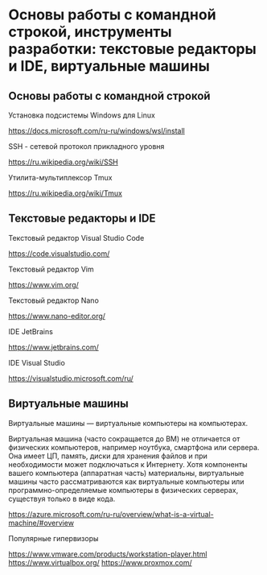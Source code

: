 # Основы работы с командной строкой, инструменты разработки: текстовые редакторы и IDE, виртуальные машины

## Основы работы с командной строкой

Установка подсистемы Windows для Linux

  https://docs.microsoft.com/ru-ru/windows/wsl/install

SSH - сетевой протокол прикладного уровня

  https://ru.wikipedia.org/wiki/SSH

Утилита-мультиплексор Tmux

  https://ru.wikipedia.org/wiki/Tmux

## Текстовые редакторы и IDE

Текстовый редактор Visual Studio Code

  https://code.visualstudio.com/

Текстовый редактор Vim

  https://www.vim.org/

Текстовый редактор Nano

  https://www.nano-editor.org/

IDE JetBrains

  https://www.jetbrains.com/

IDE Visual Studio

  https://visualstudio.microsoft.com/ru/

## Виртуальные машины

Виртуальные машины — виртуальные компьютеры на компьютерах.

Виртуальная машина (часто сокращается до ВМ) не отличается от физических компьютеров, например ноутбука, смартфона или
сервера. Она имеет ЦП, память, диски для хранения файлов и при необходимости может подключаться к Интернету. Хотя
компоненты вашего компьютера (аппаратная часть) материальны, виртуальные машины часто рассматриваются как виртуальные
компьютеры или программно-определяемые компьютеры в физических серверах, существуя только в виде кода.

  https://azure.microsoft.com/ru-ru/overview/what-is-a-virtual-machine/#overview

Популярные гипервизоры

  https://www.vmware.com/products/workstation-player.html
  https://www.virtualbox.org/
  https://www.proxmox.com/
